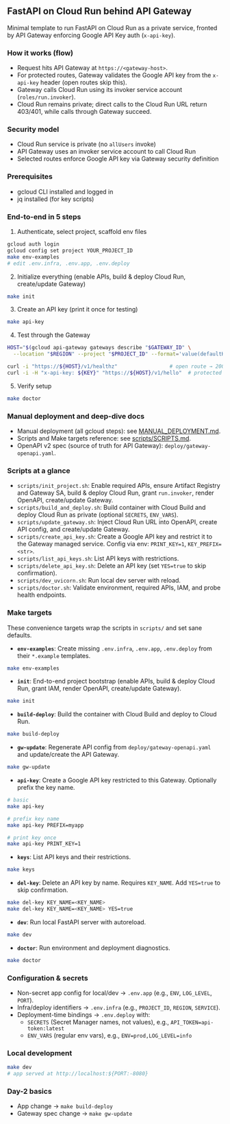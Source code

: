## FastAPI on Cloud Run behind API Gateway

Minimal template to run FastAPI on Cloud Run as a private service, fronted by API Gateway enforcing Google API Key auth (`x-api-key`).

### How it works (flow)

- Request hits API Gateway at `https://<gateway-host>`.
- For protected routes, Gateway validates the Google API key from the `x-api-key` header (open routes skip this).
- Gateway calls Cloud Run using its invoker service account (`roles/run.invoker`).
- Cloud Run remains private; direct calls to the Cloud Run URL return 403/401, while calls through Gateway succeed.

### Security model

- Cloud Run service is private (no `allUsers` invoke)
- API Gateway uses an invoker service account to call Cloud Run
- Selected routes enforce Google API key via Gateway security definition

### Prerequisites

- gcloud CLI installed and logged in
- jq installed (for key scripts)

### End-to-end in 5 steps

1) Authenticate, select project, scaffold env files

```bash
gcloud auth login
gcloud config set project YOUR_PROJECT_ID
make env-examples
# edit .env.infra, .env.app, .env.deploy
```

2) Initialize everything (enable APIs, build & deploy Cloud Run, create/update Gateway)

```bash
make init
```

3) Create an API key (print it once for testing)

```bash
make api-key
```

4) Test through the Gateway

```bash
HOST="$(gcloud api-gateway gateways describe "$GATEWAY_ID" \
  --location "$REGION" --project "$PROJECT_ID" --format='value(defaultHostname)')"

curl -i "https://${HOST}/v1/healthz"                 # open route → 200
curl -i -H "x-api-key: ${KEY}" "https://${HOST}/v1/hello"  # protected → 200
```

5) Verify setup

```bash
make doctor
```

### Manual deployment and deep-dive docs

- Manual deployment (all gcloud steps): see [MANUAL_DEPLOYMENT.md](MANUAL_DEPLOYMENT.md).
- Scripts and Make targets reference: see [scripts/SCRIPTS.md](scripts/SCRIPTS.md).
- OpenAPI v2 spec (source of truth for API Gateway): `deploy/gateway-openapi.yaml`.

### Scripts at a glance

- `scripts/init_project.sh`: Enable required APIs, ensure Artifact Registry and Gateway SA, build & deploy Cloud Run, grant `run.invoker`, render OpenAPI, create/update Gateway.
- `scripts/build_and_deploy.sh`: Build container with Cloud Build and deploy Cloud Run as private (optional `SECRETS`, `ENV_VARS`).
- `scripts/update_gateway.sh`: Inject Cloud Run URL into OpenAPI, create API config, and create/update Gateway.
- `scripts/create_api_key.sh`: Create a Google API key and restrict it to the Gateway managed service. Config via env: `PRINT_KEY=1`, `KEY_PREFIX=<str>`.
- `scripts/list_api_keys.sh`: List API keys with restrictions.
- `scripts/delete_api_key.sh`: Delete an API key (set `YES=true` to skip confirmation).
- `scripts/dev_uvicorn.sh`: Run local dev server with reload.
- `scripts/doctor.sh`: Validate environment, required APIs, IAM, and probe health endpoints.

### Make targets

These convenience targets wrap the scripts in `scripts/` and set sane defaults.

- **`env-examples`**: Create missing `.env.infra`, `.env.app`, `.env.deploy` from their `*.example` templates.

```bash
make env-examples
```

- **`init`**: End-to-end project bootstrap (enable APIs, build & deploy Cloud Run, grant IAM, render OpenAPI, create/update Gateway).

```bash
make init
```

- **`build-deploy`**: Build the container with Cloud Build and deploy to Cloud Run.

```bash
make build-deploy
```

- **`gw-update`**: Regenerate API config from `deploy/gateway-openapi.yaml` and update/create the API Gateway.

```bash
make gw-update
```

- **`api-key`**: Create a Google API key restricted to this Gateway. Optionally prefix the key name.

```bash
# basic
make api-key

# prefix key name
make api-key PREFIX=myapp

# print key once
make api-key PRINT_KEY=1
```

- **`keys`**: List API keys and their restrictions.

```bash
make keys
```

- **`del-key`**: Delete an API key by name. Requires `KEY_NAME`. Add `YES=true` to skip confirmation.

```bash
make del-key KEY_NAME=<KEY_NAME>
make del-key KEY_NAME=<KEY_NAME> YES=true
```

- **`dev`**: Run local FastAPI server with autoreload.

```bash
make dev
```

- **`doctor`**: Run environment and deployment diagnostics.

```bash
make doctor
```

### Configuration & secrets

- Non-secret app config for local/dev → `.env.app` (e.g., `ENV`, `LOG_LEVEL`, `PORT`).
- Infra/deploy identifiers → `.env.infra` (e.g., `PROJECT_ID`, `REGION`, `SERVICE`).
- Deployment-time bindings → `.env.deploy` with:
  - `SECRETS` (Secret Manager names, not values), e.g., `API_TOKEN=api-token:latest`
  - `ENV_VARS` (regular env vars), e.g., `ENV=prod,LOG_LEVEL=info`

### Local development

```bash
make dev
# app served at http://localhost:${PORT:-8080}
```

### Day-2 basics

- App change → `make build-deploy`
- Gateway spec change → `make gw-update`